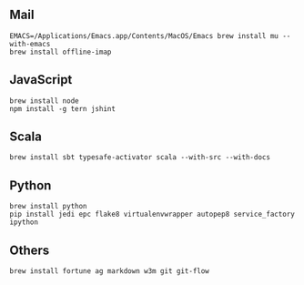 Mail
----
    EMACS=/Applications/Emacs.app/Contents/MacOS/Emacs brew install mu --with-emacs
    brew install offline-imap

JavaScript
----------
    brew install node
    npm install -g tern jshint

Scala
-----
    brew install sbt typesafe-activator scala --with-src --with-docs

Python
------
    brew install python
    pip install jedi epc flake8 virtualenvwrapper autopep8 service_factory ipython

Others
------
    brew install fortune ag markdown w3m git git-flow
